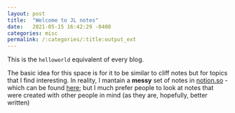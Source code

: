 ```yaml
---
layout: post
title:  "Welcome to JL notes"
date:   2021-05-15 16:42:29 -0400
categories: misc
permalink: /:categories/:title:output_ext
---
```

This is the `helloworld` equivalent of every blog.

The basic idea for this space is for it to be similar to cliff notes but for topics that I find interesting. In reality, I mantain a **messy** set of notes in [notion.so](https://www.notion.so) - which can be found [here](https://www.notion.so/Machine-Learning-4db79e76c63e4ce88c35822cc576fc35); but I much prefer people to look at notes that were created with other people in mind (as they are, hopefully, better written)